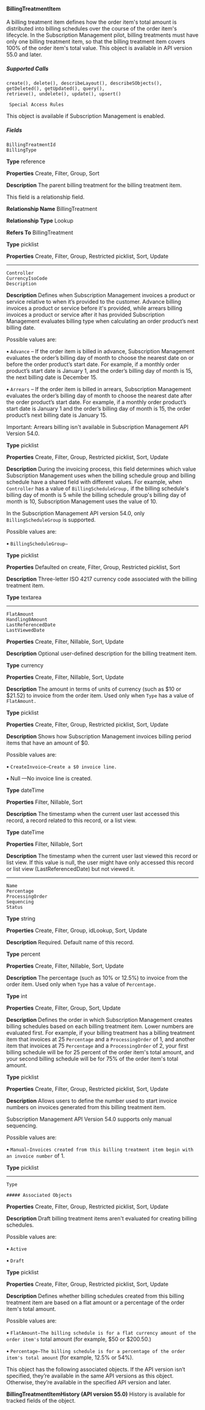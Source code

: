 #### BillingTreatmentItem

A billing treatment item defines how the order item's total amount is distributed into billing schedules over the course of the order
item's lifecycle. In the Subscription Management pilot, billing treatments must have only one billing treatment item, so that the billing
treatment item covers 100% of the order item's total value. This object is available in API version 55.0 and later.

##### Supported Calls
```
create(), delete(), describeLayout(), describeSObjects(), getDeleted(), getUpdated(), query(),
retrieve(), undelete(), update(), upsert()

 Special Access Rules

```
This object is available if Subscription Management is enabled.

##### Fields

```
BillingTreatmentId
BillingType

```

**Type**
reference

**Properties**
Create, Filter, Group, Sort

**Description**
The parent billing treatment for the billing treatment item.

This field is a relationship field.

**Relationship Name**
BillingTreatment

**Relationship Type**
Lookup

**Refers To**
BillingTreatment

**Type**
picklist

**Properties**
Create, Filter, Group, Restricted picklist, Sort, Update


-----

```
Controller
CurrencyIsoCode
Description

```

**Description**
Defines when Subscription Management invoices a product or service relative to when it’s
provided to the customer. Advance billing invoices a product or service before it's provided,
while arrears billing invoices a product or service after it has provided Subscription
Management evaluates billing type when calculating an order product’s next billing date.

Possible values are:

**•** `Advance` – If the order item is billed in advance, Subscription Management evaluates
the order’s billing day of month to choose the nearest date on or before the order
product’s start date. For example, if a monthly order product’s start date is January 1,
and the order’s billing day of month is 15, the next billing date is December 15.

**•** `Arrears` – If the order item is billed in arrears, Subscription Management evaluates
the order’s billing day of month to choose the nearest date after the order product’s start
date. For example, if a monthly order product’s start date is January 1 and the order’s
billing day of month is 15, the order product’s next billing date is January 15.

Important: Arrears billing isn't available in Subscription Management API Version
54.0.

**Type**
picklist

**Properties**
Create, Filter, Group, Restricted picklist, Sort, Update

**Description**
During the invoicing process, this field determines which value Subscription Management
uses when the billing schedule group and billing schedule have a shared field with different
values. For example, when `Controller` has a value of `BillingScheduleGroup,`
if the billing schedule's billing day of month is 5 while the billing schedule group's billing
day of month is 10, Subscription Management uses the value of 10.

In the Subscription Management API version 54.0, only `BillingScheduleGroup` is
supported.

Possible values are:

**•** `BillingScheduleGroup—`

**Type**
picklist

**Properties**
Defaulted on create, Filter, Group, Restricted picklist, Sort

**Description**
Three-letter ISO 4217 currency code associated with the billing treatment item.

**Type**
textarea


-----

```
FlatAmount
Handling0Amount
LastReferencedDate
LastViewedDate

```

**Properties**
Create, Filter, Nillable, Sort, Update

**Description**
Optional user-defined description for the billing treatment item.

**Type**
currency

**Properties**
Create, Filter, Nillable, Sort, Update

**Description**
The amount in terms of units of currency (such as $10 or $21.52) to invoice from the order
item. Used only when `Type` has a value of `FlatAmount.`

**Type**
picklist

**Properties**
Create, Filter, Group, Restricted picklist, Sort, Update

**Description**
Shows how Subscription Management invoices billing period items that have an amount
of $0.

Possible values are:

**•** `CreateInvoice—Create a $0 invoice line.`

**•** Null —No invoice line is created.

**Type**
dateTime

**Properties**
Filter, Nillable, Sort

**Description**
The timestamp when the current user last accessed this record, a record related to this record,
or a list view.

**Type**
dateTime

**Properties**
Filter, Nillable, Sort

**Description**
The timestamp when the current user last viewed this record or list view. If this value is null,
the user might have only accessed this record or list view (LastReferencedDate) but not
viewed it.


-----

```
Name
Percentage
ProcessingOrder
Sequencing
Status

```

**Type**
string

**Properties**
Create, Filter, Group, idLookup, Sort, Update

**Description**
Required. Default name of this record.

**Type**
percent

**Properties**
Create, Filter, Nillable, Sort, Update

**Description**
The percentage (such as 10% or 12.5%) to invoice from the order item. Used only when
`Type` has a value of `Percentage.`

**Type**
int

**Properties**
Create, Filter, Group, Sort, Update

**Description**
Defines the order in which Subscription Management creates billing schedules based on
each billing treatment item. Lower numbers are evaluated first. For example, if your billing
treatment has a billing treatment item that invoices at 25 `Percentage` and a
`ProcessingOrder` of 1, and another item that invoices at 75 `Percentage` and a
`ProcessingOrder` of 2, your first billing schedule will be for 25 percent of the order
item's total amount, and your second billing schedule will be for 75% of the order item's
total amount.

**Type**
picklist

**Properties**
Create, Filter, Group, Restricted picklist, Sort, Update

**Description**
Allows users to define the number used to start invoice numbers on invoices generated from
this billing treatment item.

Subscription Management API Version 54.0 supports only manual sequencing.

Possible values are:

**•** `Manual—Invoices created from this billing treatment item begin with an invoice number`
of 1.

**Type**
picklist


-----

```
Type

##### Associated Objects

```

**Properties**
Create, Filter, Group, Restricted picklist, Sort, Update

**Description**
Draft billing treatment items aren't evaluated for creating billing schedules.

Possible values are:

**•** `Active`

**•** `Draft`

**Type**
picklist

**Properties**
Create, Filter, Group, Restricted picklist, Sort, Update

**Description**
Defines whether billing schedules created from this billing treatment item are based on a
flat amount or a percentage of the order item's total amount.

Possible values are:

**•** `FlatAmount—The billing schedule is for a flat currency amount of the order item's`
total amount (for example, $50 or $200.50.)

**•** `Percentage—The billing schedule is for a percentage of the order item's total amount`
(for example, 12.5% or 54%).


This object has the following associated objects. If the API version isn’t specified, they’re available in the same API versions as this object.
Otherwise, they’re available in the specified API version and later.

**BillingTreatmentItemHistory (API version 55.0)**
History is available for tracked fields of the object.
